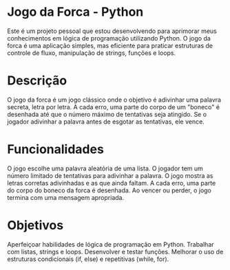 # Jogo da Forca - Python
Este é um projeto pessoal que estou desenvolvendo para aprimorar meus conhecimentos em lógica de programação utilizando Python. O jogo da forca é uma aplicação simples, mas eficiente para praticar estruturas de controle de fluxo, manipulação de strings, funções e loops.

# Descrição
O jogo da forca é um jogo clássico onde o objetivo é adivinhar uma palavra secreta, letra por letra. A cada erro, uma parte do corpo de um "boneco" é desenhada até que o número máximo de tentativas seja atingido. Se o jogador adivinhar a palavra antes de esgotar as tentativas, ele vence.

# Funcionalidades
O jogo escolhe uma palavra aleatória de uma lista.
O jogador tem um número limitado de tentativas para adivinhar a palavra.
O jogo mostra as letras corretas adivinhadas e as que ainda faltam.
A cada erro, uma parte do corpo do boneco da forca é desenhada.
Ao vencer ou perder, o jogo termina com uma mensagem apropriada.

# Objetivos
Aperfeiçoar habilidades de lógica de programação em Python.
Trabalhar com listas, strings e loops.
Desenvolver e testar funções.
Melhorar o uso de estruturas condicionais (if, else) e repetitivas (while, for).
